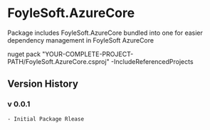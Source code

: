 ﻿# FoyleSoft.AzureCore

Package includes FoyleSoft.AzureCore bundled into one for easier dependency management in FoyleSoft AzureCore


nuget pack "YOUR-COMPLETE-PROJECT-PATH/FoyleSoft.AzureCore.csproj" -IncludeReferencedProjects

## Version History

### v 0.0.1
	- Initial Package Rlease
